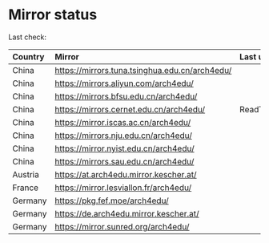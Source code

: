 <script src="./time.js"></script>
# Mirror status
Last check: <script type="text/javascript">localize(1747761733.1397715);</script>

|Country|Mirror|Last update|
|:------|:-----|:----------|
|China|https://mirrors.tuna.tsinghua.edu.cn/arch4edu/|<script type="text/javascript">localize(1747723611);</script>|
|China|https://mirrors.aliyun.com/arch4edu/|<script type="text/javascript">localize(1747723611);</script>|
|China|https://mirrors.bfsu.edu.cn/arch4edu/|<script type="text/javascript">localize(1747723611);</script>|
|China|https://mirrors.cernet.edu.cn/arch4edu/|ReadTimeout|
|China|https://mirror.iscas.ac.cn/arch4edu/|<script type="text/javascript">localize(1747723611);</script>|
|China|https://mirrors.nju.edu.cn/arch4edu/|<script type="text/javascript">localize(1747637266);</script>|
|China|https://mirror.nyist.edu.cn/arch4edu/|<script type="text/javascript">localize(1747723611);</script>|
|China|https://mirrors.sau.edu.cn/arch4edu/|<script type="text/javascript">localize(1731653531);</script>|
|Austria|https://at.arch4edu.mirror.kescher.at/|<script type="text/javascript">localize(1747723611);</script>|
|France|https://mirror.lesviallon.fr/arch4edu/|<script type="text/javascript">localize(1747723611);</script>|
|Germany|https://pkg.fef.moe/arch4edu/|<script type="text/javascript">localize(1747723611);</script>|
|Germany|https://de.arch4edu.mirror.kescher.at/|<script type="text/javascript">localize(1747723611);</script>|
|Germany|https://mirror.sunred.org/arch4edu/|<script type="text/javascript">localize(1747723611);</script>|

<script src="./tablefilter/tablefilter.js"></script>
<script src="./table.js"></script>